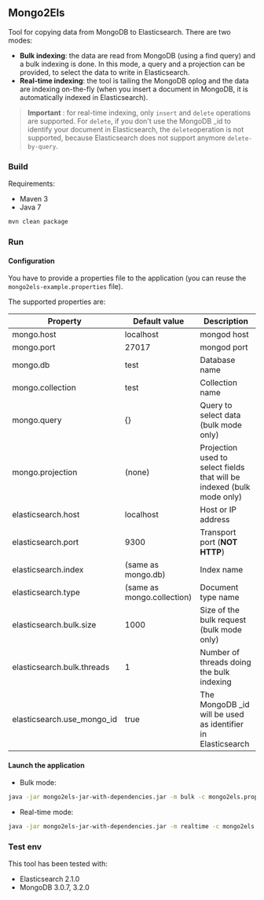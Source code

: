## Mongo2Els

Tool for copying data from MongoDB to Elasticsearch. There are two modes:
* __Bulk indexing__: the data are read from MongoDB (using a find query) and a bulk indexing is done. In this mode, a query and a projection can be provided, to select the data to write in Elasticsearch.
* __Real-time indexing__: the tool is tailing the MongoDB oplog and the data are indexing on-the-fly (when you insert a document in MongoDB, it is automatically indexed in Elasticsearch).

> **Important** : for real-time indexing, only `insert` and `delete` operations are supported.
> For `delete`, if you don't use the MongoDB _id to identify your document in Elasticsearch, the `delete`operation is not supported,
 because Elasticsearch does not support anymore `delete-by-query`.


### Build

Requirements:
* Maven 3
* Java 7

```bash
mvn clean package
```

### Run

#### Configuration

You have to provide a properties file to the application (you can reuse the `mongo2els-example.properties` file).

The supported properties are:


Property                   | Default value              | Description
-------------------------- | -------------------------- | ----------------------------------------------------------------------
mongo.host                 | localhost                  | mongod host
mongo.port                 | 27017                      | mongod port
mongo.db                   | test                       | Database name
mongo.collection           | test                       | Collection name
mongo.query                | {}                         | Query to select data (bulk mode only)
mongo.projection           | (none)                     | Projection used to select fields that will be indexed (bulk mode only)
elasticsearch.host         | localhost                  | Host or IP address
elasticsearch.port         | 9300                       | Transport port (**NOT HTTP**)
elasticsearch.index        | (same as mongo.db)         | Index name
elasticsearch.type         | (same as mongo.collection) | Document type name
elasticsearch.bulk.size    | 1000                       | Size of the bulk request (bulk mode only)
elasticsearch.bulk.threads | 1                          | Number of threads doing the bulk indexing
elasticsearch.use_mongo_id | true                       | The MongoDB _id will be used as identifier in Elasticsearch



#### Launch the application

* Bulk mode:
```bash
java -jar mongo2els-jar-with-dependencies.jar -m bulk -c mongo2els.properties
```

* Real-time mode:
```bash
java -jar mongo2els-jar-with-dependencies.jar -m realtime -c mongo2els.properties
```


### Test env

This tool has been tested with:
* Elasticsearch 2.1.0
* MongoDB 3.0.7, 3.2.0

